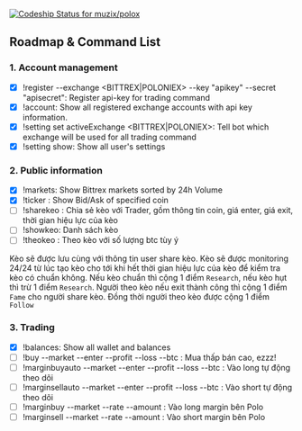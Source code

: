 [![Codeship Status for muzix/polox](https://app.codeship.com/projects/ddee42b0-7166-0135-25d4-0a9c8bd2473c/status?branch=develop)](https://app.codeship.com/projects/243378)

## Roadmap & Command List

### 1. Account management
- [x] !register --exchange <BITTREX|POLONIEX> --key "apikey" --secret "apisecret": Register api-key for trading command
- [x] !account: Show all registered exchange accounts with api key information.
- [x] !setting set activeExchange <BITTREX|POLONIEX>: Tell bot which exchange will be used for all trading command
- [x] !setting show: Show all user's settings

### 2. Public information
- [x] !markets: Show Bittrex markets sorted by 24h Volume
- [x] !ticker <market>: Show Bid/Ask of specified coin
- [ ] !sharekeo <market> <enterRate> <exitRate> <time>: Chia sẻ kèo với Trader, gồm thông tin coin, giá enter, giá exit, thời gian hiệu lực của kèo
- [ ] !showkeo: Danh sách kèo
- [ ] !theokeo <keoid> <btcAmount>: Theo kèo với số lượng btc tùy ý

Kèo sẽ được lưu cùng với thông tin user share kèo.
Kèo sẽ được monitoring 24/24 từ lúc tạo kèo cho tới khi hết thời gian hiệu lực của kèo để kiểm tra kèo có chuẩn không. Nếu kèo chuẩn thì cộng 1 điểm `Research`, nếu kèo hụt thì trừ 1 điểm `Research`.
Người theo kèo nếu exit thành công thì cộng 1 điểm `Fame` cho người share kèo. Đồng thời người theo kèo được cộng 1 điểm `Follow`

### 3. Trading
- [x] !balances: Show all wallet and balances
- [ ] !buy --market <market> --enter <enterRate> --profit <takeProfitRate> --loss <cutLossRate> --btc <btcAmount>: Mua thấp bán cao, ezzz!
- [ ] !marginbuyauto --market <market> --enter <enterRate> --profit <takeProfitRate> --loss <cutLossRate> --btc <btcAmount>: Vào long tự động theo dõi
- [ ] !marginsellauto --market <market> --enter <enterRate> --profit <takeProfitRate> --loss <cutLossRate> --btc <btcAmount>: Vào short tự động theo dõi
- [ ] !marginbuy --market <market> --rate <rate> --amount <amount>: Vào long margin bên Polo
- [ ] !marginsell --market <market> --rate <rate> --amount <amount>: Vào short margin bên Polo

